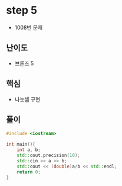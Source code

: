 # step 5
- 1008번 문제
## 난이도
- 브론즈 5
## 핵심
- 나눗셈 구현

## 풀이
```c++
#include <iostream>

int main(){
    int a, b;
    std::cout.precision(10);
    std::cin >> a >> b;
    std::cout << (double)a/b << std::endl;
    return 0;
}
```
